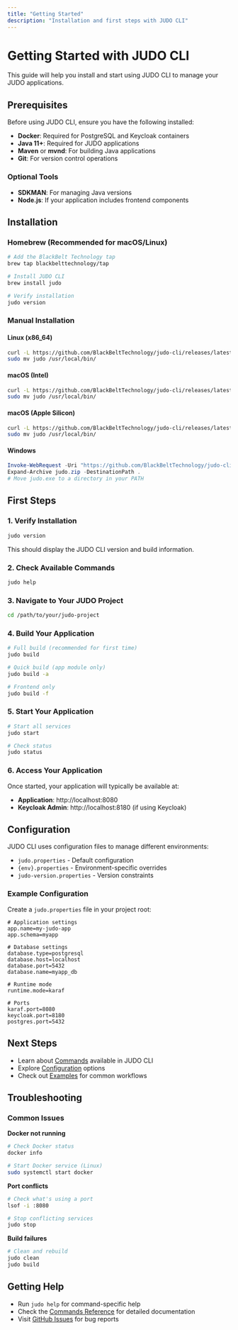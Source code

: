 ```yaml
---
title: "Getting Started"
description: "Installation and first steps with JUDO CLI"
---
```


# Getting Started with JUDO CLI

This guide will help you install and start using JUDO CLI to manage your JUDO applications.

## Prerequisites

Before using JUDO CLI, ensure you have the following installed:

- **Docker**: Required for PostgreSQL and Keycloak containers
- **Java 11+**: Required for JUDO applications
- **Maven** or **mvnd**: For building Java applications
- **Git**: For version control operations

### Optional Tools
- **SDKMAN**: For managing Java versions
- **Node.js**: If your application includes frontend components

## Installation

### Homebrew (Recommended for macOS/Linux)

```bash
# Add the BlackBelt Technology tap
brew tap blackbelttechnology/tap

# Install JUDO CLI
brew install judo

# Verify installation
judo version
```

### Manual Installation

#### Linux (x86_64)
```bash
curl -L https://github.com/BlackBeltTechnology/judo-cli/releases/latest/download/judo_Linux_x86_64.tar.gz | tar xz
sudo mv judo /usr/local/bin/
```

#### macOS (Intel)
```bash
curl -L https://github.com/BlackBeltTechnology/judo-cli/releases/latest/download/judo_Darwin_x86_64.tar.gz | tar xz
sudo mv judo /usr/local/bin/
```

#### macOS (Apple Silicon)
```bash
curl -L https://github.com/BlackBeltTechnology/judo-cli/releases/latest/download/judo_Darwin_arm64.tar.gz | tar xz
sudo mv judo /usr/local/bin/
```

#### Windows
```powershell
Invoke-WebRequest -Uri "https://github.com/BlackBeltTechnology/judo-cli/releases/latest/download/judo_Windows_x86_64.zip" -OutFile "judo.zip"
Expand-Archive judo.zip -DestinationPath .
# Move judo.exe to a directory in your PATH
```

## First Steps

### 1. Verify Installation

```bash
judo version
```

This should display the JUDO CLI version and build information.

### 2. Check Available Commands

```bash
judo help
```

### 3. Navigate to Your JUDO Project

```bash
cd /path/to/your/judo-project
```

### 4. Build Your Application

```bash
# Full build (recommended for first time)
judo build

# Quick build (app module only)
judo build -a

# Frontend only
judo build -f
```

### 5. Start Your Application

```bash
# Start all services
judo start

# Check status
judo status
```

### 6. Access Your Application

Once started, your application will typically be available at:
- **Application**: http://localhost:8080
- **Keycloak Admin**: http://localhost:8180 (if using Keycloak)

## Configuration

JUDO CLI uses configuration files to manage different environments:

- `judo.properties` - Default configuration
- `{env}.properties` - Environment-specific overrides
- `judo-version.properties` - Version constraints

### Example Configuration

Create a `judo.properties` file in your project root:

```properties
# Application settings
app.name=my-judo-app
app.schema=myapp

# Database settings
database.type=postgresql
database.host=localhost
database.port=5432
database.name=myapp_db

# Runtime mode
runtime.mode=karaf

# Ports
karaf.port=8080
keycloak.port=8180
postgres.port=5432
```

## Next Steps

- Learn about [Commands](../commands/) available in JUDO CLI
- Explore [Configuration](../configuration/) options
- Check out [Examples](../examples/) for common workflows

## Troubleshooting

### Common Issues

**Docker not running**
```bash
# Check Docker status
docker info

# Start Docker service (Linux)
sudo systemctl start docker
```

**Port conflicts**
```bash
# Check what's using a port
lsof -i :8080

# Stop conflicting services
judo stop
```

**Build failures**
```bash
# Clean and rebuild
judo clean
judo build
```

## Getting Help

- Run `judo help` for command-specific help
- Check the [Commands Reference](../commands/) for detailed documentation
- Visit [GitHub Issues](https://github.com/BlackBeltTechnology/judo-cli/issues) for bug reports